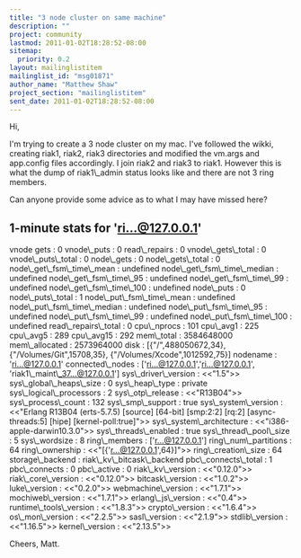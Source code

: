 ```yaml
---
title: "3 node cluster on same machine"
description: ""
project: community
lastmod: 2011-01-02T18:28:52-08:00
sitemap:
  priority: 0.2
layout: mailinglistitem
mailinglist_id: "msg01871"
author_name: "Matthew Shaw"
project_section: "mailinglistitem"
sent_date: 2011-01-02T18:28:52-08:00
---
```



Hi,

I'm trying to create a 3 node cluster on my mac. I've followed the wikki, 
creating riak1, riak2, riak3 directories and modified the vm.args and 
app.config files accordingly. I join riak2 and riak3 to riak1. However this is 
what the dump of riak1\\_admin status looks like and there are not 3 ring 
members. 

Can anyone provide some advice as to what I may have missed here? 

1-minute stats for 'ri...@127.0.0.1'
-------------------------------------------
vnode gets : 0
vnode\\_puts : 0
read\\_repairs : 0
vnode\\_gets\\_total : 0
vnode\\_puts\\_total : 0
node\\_gets : 0
node\\_gets\\_total : 0
node\\_get\\_fsm\\_time\\_mean : undefined
node\\_get\\_fsm\\_time\\_median : undefined
node\\_get\\_fsm\\_time\\_95 : undefined
node\\_get\\_fsm\\_time\\_99 : undefined
node\\_get\\_fsm\\_time\\_100 : undefined
node\\_puts : 0
node\\_puts\\_total : 1
node\\_put\\_fsm\\_time\\_mean : undefined
node\\_put\\_fsm\\_time\\_median : undefined
node\\_put\\_fsm\\_time\\_95 : undefined
node\\_put\\_fsm\\_time\\_99 : undefined
node\\_put\\_fsm\\_time\\_100 : undefined
read\\_repairs\\_total : 0
cpu\\_nprocs : 101
cpu\\_avg1 : 225
cpu\\_avg5 : 289
cpu\\_avg15 : 292
mem\\_total : 3584648000
mem\\_allocated : 2573964000
disk : [{"/",488050672,34},
 {"/Volumes/Git",15708,35},
 {"/Volumes/Xcode",1012592,75}]
nodename : 'ri...@127.0.0.1'
connected\\_nodes : ['ri...@127.0.0.1','ri...@127.0.0.1',
 'riak1\\_maint\\_37...@127.0.0.1']
sys\\_driver\\_version : &lt;&lt;"1.5"&gt;&gt;
sys\\_global\\_heaps\\_size : 0
sys\\_heap\\_type : private
sys\\_logical\\_processors : 2
sys\\_otp\\_release : &lt;&lt;"R13B04"&gt;&gt;
sys\\_process\\_count : 132
sys\\_smp\\_support : true
sys\\_system\\_version : &lt;&lt;"Erlang R13B04 (erts-5.7.5) [source] [64-bit] [smp:2:2] 
[rq:2] [async-threads:5] [hipe] [kernel-poll:true]"&gt;&gt;
sys\\_system\\_architecture : &lt;&lt;"i386-apple-darwin10.3.0"&gt;&gt;
sys\\_threads\\_enabled : true
sys\\_thread\\_pool\\_size : 5
sys\\_wordsize : 8
ring\\_members : ['r...@127.0.0.1']
ring\\_num\\_partitions : 64
ring\\_ownership : &lt;&lt;"[{'r...@127.0.0.1',64}]"&gt;&gt;
ring\\_creation\\_size : 64
storage\\_backend : riak\\_kv\\_bitcask\\_backend
pbc\\_connects\\_total : 1
pbc\\_connects : 0
pbc\\_active : 0
riak\\_kv\\_version : &lt;&lt;"0.12.0"&gt;&gt;
riak\\_core\\_version : &lt;&lt;"0.12.0"&gt;&gt;
bitcask\\_version : &lt;&lt;"1.0.2"&gt;&gt;
luke\\_version : &lt;&lt;"0.2.0"&gt;&gt;
webmachine\\_version : &lt;&lt;"1.7.1"&gt;&gt;
mochiweb\\_version : &lt;&lt;"1.7.1"&gt;&gt;
erlang\\_js\\_version : &lt;&lt;"0.4"&gt;&gt;
runtime\\_tools\\_version : &lt;&lt;"1.8.3"&gt;&gt;
crypto\\_version : &lt;&lt;"1.6.4"&gt;&gt;
os\\_mon\\_version : &lt;&lt;"2.2.5"&gt;&gt;
sasl\\_version : &lt;&lt;"2.1.9"&gt;&gt;
stdlib\\_version : &lt;&lt;"1.16.5"&gt;&gt;
kernel\\_version : &lt;&lt;"2.13.5"&gt;&gt;

Cheers,
Matt.
